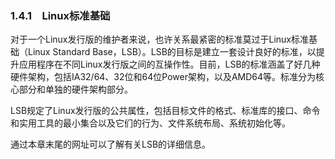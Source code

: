 ### 1.4.1　Linux标准基础

对于一个Linux发行版的维护者来说，也许关系最紧密的标准莫过于Linux标准基础（Linux Standard Base，LSB）。LSB的目标是建立一套设计良好的标准，以提升应用程序在不同Linux发行版之间的互操作性。目前，LSB的标准涵盖了好几种硬件架构，包括IA32/64、32位和64位Power架构，以及AMD64等。标准分为核心部分和单独的硬件架构部分。

LSB规定了Linux发行版的公共属性，包括目标文件的格式、标准库的接口、命令和实用工具的最小集合以及它们的行为、文件系统布局、系统初始化等。

通过本章末尾的网址可以了解有关LSB的详细信息。


